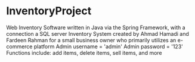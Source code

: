 # InventoryProject
Web Inventory Software written in Java via the Spring Framework, with a connection a SQL server
Inventory System created by Ahmad Hamadi and Fardeen Rahman for a small business owner who primarily utilizes an e-commerce platform
Admin username = 'admin'
Admin password = '123'
Functions include: add items, delete items, sell items, and more 
